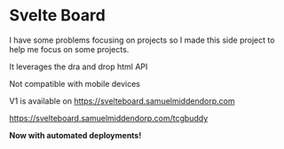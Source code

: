 # Svelte Board

I have some problems focusing on projects so I made this side project to help me focus on some projects.

It leverages the dra and drop html API

Not compatible with mobile devices


V1 is available on https://svelteboard.samuelmiddendorp.com

https://svelteboard.samuelmiddendorp.com/tcgbuddy



**Now with automated deployments!**




